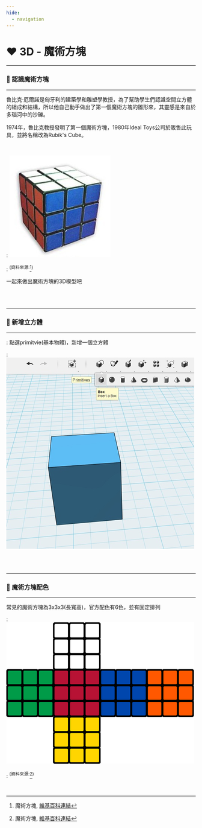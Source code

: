```yaml
---
hide:
  - navigation
---
```



# ❤️ 3D - 魔術方塊

-------------------------------

### 🔹 認識魔術方塊 

----------------------------

魯比克·厄爾諾是匈牙利的建築學和雕塑學教授，為了幫助學生們認識空間立方體的組成和結構，所以他自己動手做出了第一個魔術方塊的雛形來，其靈感是來自於多瑙河中的沙礫。

1974年，魯比克教授發明了第一個魔術方塊，1980年Ideal Toys公司於販售此玩具，並將名稱改為Rubik's Cube。

<br/>

: ![魔術方塊](rubik_pic_restore.jpg)

: <sup>(資料來源:</sup>[^rubik_cube]<sup>)</sup>

[^rubik_cube]: 魔術方塊, [維基百科連結](https://zh.m.wikipedia.org/zh-tw/%E9%AD%94%E6%96%B9)


一起來做出魔術方塊的3D模型吧

<br/>
<br/>




-------------------------------

### 🔸 新增立方體 

----------------------------

: 點選primitvie(基本物體)，新增一個立方體

: ![新增立方體](add_cube.jpg)


<br/> <br/>


-------------------------------

### 🔸 魔術方塊配色 

----------------------------


常見的魔術方塊為3x3x3(長寬高)，官方配色有6色，並有固定排列

: ![官方配色](rubik_colors.png)

: <sup>(資料來源:</sup>[^rubik_cube]<sup>)</sup>

<br/>